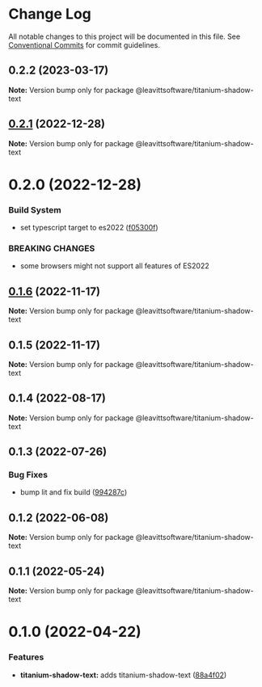 # Change Log

All notable changes to this project will be documented in this file.
See [Conventional Commits](https://conventionalcommits.org) for commit guidelines.

## 0.2.2 (2023-03-17)

**Note:** Version bump only for package @leavittsoftware/titanium-shadow-text

## [0.2.1](https://github.com/LeavittSoftware/titanium-elements/compare/@leavittsoftware/titanium-shadow-text@0.2.0...@leavittsoftware/titanium-shadow-text@0.2.1) (2022-12-28)

**Note:** Version bump only for package @leavittsoftware/titanium-shadow-text

# 0.2.0 (2022-12-28)

### Build System

- set typescript target to es2022 ([f05300f](https://github.com/LeavittSoftware/titanium-elements/commit/f05300fb73bb634f2e7d0ae6a8c1b08132ee2b6a))

### BREAKING CHANGES

- some browsers might not support all features of ES2022

## [0.1.6](https://github.com/LeavittSoftware/titanium-elements/compare/@leavittsoftware/titanium-shadow-text@0.1.5...@leavittsoftware/titanium-shadow-text@0.1.6) (2022-11-17)

**Note:** Version bump only for package @leavittsoftware/titanium-shadow-text

## 0.1.5 (2022-11-17)

**Note:** Version bump only for package @leavittsoftware/titanium-shadow-text

## 0.1.4 (2022-08-17)

**Note:** Version bump only for package @leavittsoftware/titanium-shadow-text

## 0.1.3 (2022-07-26)

### Bug Fixes

- bump lit and fix build ([994287c](https://github.com/LeavittSoftware/titanium-elements/commit/994287cc92267fe41093ee8ded6640521bd3facb))

## 0.1.2 (2022-06-08)

**Note:** Version bump only for package @leavittsoftware/titanium-shadow-text

## 0.1.1 (2022-05-24)

**Note:** Version bump only for package @leavittsoftware/titanium-shadow-text

# 0.1.0 (2022-04-22)

### Features

- **titanium-shadow-text:** adds titanium-shadow-text ([88a4f02](https://github.com/LeavittSoftware/titanium-elements/commit/88a4f0295ba9564c53dbce0c7b8dab2adca3713d))
